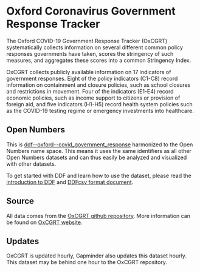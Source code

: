 # Oxford Coronavirus Government Response Tracker
The Oxford COVID-19 Government Response Tracker (OxCGRT) systematically collects information on several different common policy responses governments have taken, scores the stringency of such measures, and aggregates these scores into a common Stringency Index.

OxCGRT collects publicly available information on 17 indicators of government responses. Eight of the policy indicators (C1-C8) record information on containment and closure policies, such as school closures and restrictions in movement. Four of the indicators (E1-E4) record economic policies, such as income support to citizens or provision of foreign aid, and five indicators (H1-H5) record health system policies such as the COVID-19 testing regime or emergency investments into healthcare.

## Open Numbers
This is [ddf--oxford--covid_government_response](https://github.com/open-numbers/ddf--oxford--covid_government_response) harmonized to the Open Numbers name space. This means it uses the same identifiers as all other Open Numbers datasets and can thus easily be analyzed and visualized with other datasets.

To get started with DDF and learn how to use the dataset, please read the
[introduction to DDF][1] and [DDFcsv format document][2].

[1]: https://open-numbers.github.io/ddf.html
[2]: https://docs.google.com/document/d/1aynARjsrSgOKsO1dEqboTqANRD1O9u7J_xmxy8m5jW8

## Source
All data comes from the [OxCGRT github repository](https://github.com/OxCGRT/covid-policy-tracker). More information can be found on [OxCGRT website](https://www.bsg.ox.ac.uk/research/research-projects/coronavirus-government-response-tracker).

## Updates
OxCGRT is updated hourly, Gapminder also updates this dataset hourly. This dataset may be behind one hour to the OxCGRT repository.
